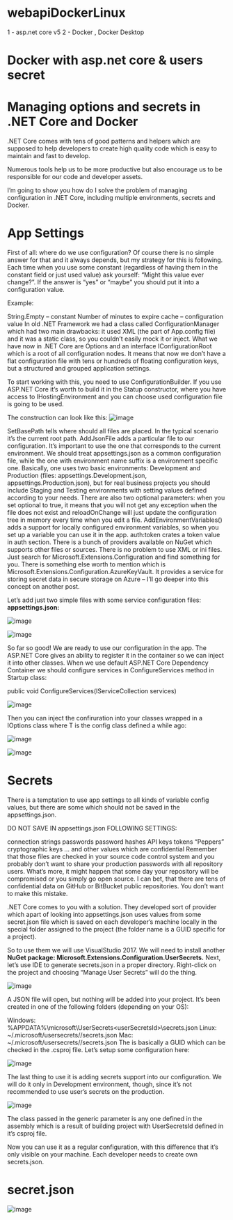 # webapiDockerLinux
1 - asp.net core v5
2 - Docker , Docker Desktop
# Docker with asp.net core &amp; users secret

# Managing options and secrets in .NET Core and Docker

.NET Core comes with tens of good patterns and helpers which are supposed to help developers to create high quality code which is easy to maintain and fast to develop.

Numerous tools help us to be more productive but also encourage us to be responsible for our code and developer assets.

I’m going to show you how do I solve the problem of managing configuration in .NET Core, including multiple environments, secrets and Docker.

# App Settings
First of all: where do we use configuration? Of course there is no simple answer for that and it always depends, but my strategy for this is following. Each time when you use some constant (regardless of having them in the constant field or just used value) ask yourself: “Might this value ever change?”. If the answer is “yes” or “maybe” you should put it into a configuration value.

Example:

String.Empty – constant
Number of minutes to expire cache – configuration value
In old .NET Framework we had a class called ConfigurationManager which had two main drawbacks: it used XML (the part of App.config file) and it was a static class, so you couldn’t easily mock it or inject. What we have now in .NET Core are Options and an interface IConfigurationRoot which is a root of all configuration nodes. It means that now we don’t have a flat configuration file with tens or hundreds of floating configuration keys, but a structured and grouped application settings.

To start working with this, you need to use ConfigurationBuilder. If you use ASP.NET Core it’s worth to build it in the Statup constructor, where you have access to IHostingEnvironment and you can choose used configuration file is going to be used.

The construction can look like this:
![image](https://user-images.githubusercontent.com/35446384/180922996-0633089a-e9b3-43fe-9fc0-f63e6b870bd4.png)

SetBasePath tells where should all files are placed. In the typical scenario it’s the current root path.
AddJsonFile adds a particular file to our configuration. It’s important to use the one that corresponds to the current environment. We should treat
appsettings.json as a common configuration file, while the one with environment name suffix is a environment specific one. Basically, one uses two basic environments: Development and Production (files: appsettings.Development.json, appsettings.Production.json), but for real business projects you should include Staging and Testing environments with setting values defined according to your needs. There are also two optional parameters: when you set optional to true, it means that you will not get any exception when the file does not exist and reloadOnChange will just update the configuration tree in memory every time when you edit a file.
AddEnvironmentVariables() adds a support for locally configured environment variables, so when you set up a variable you can use it in the app. auth:token crates a token value in auth section.
There is a bunch of providers available on NuGet which supports other files or sources. There is no problem to use XML or ini files. Just search for Microsoft.Extensions.Configuration and find something for you. There is something else worth to mention which is Microsoft.Extensions.Configuration.AzureKeyVault. It provides a service for storing secret data in secure storage on Azure – I’ll go deeper into this concept on another post.

Let’s add just two simple files with some service configuration files: **appsettings.json:**

![image](https://user-images.githubusercontent.com/35446384/180923074-395b084b-9d3f-4d1a-a0c1-8fd5fd77b709.png)

![image](https://user-images.githubusercontent.com/35446384/180923196-3feaf78c-d577-4abc-986c-095768f1ec1e.png)

So far so good! We are ready to use our configuration in the app. The ASP.NET Core gives an ability to register it in the container so we can inject it into other classes. When we use default ASP.NET Core Dependency Container we should configure services in ConfigureServices method in Startup class:

public void ConfigureServices(IServiceCollection services)

![image](https://user-images.githubusercontent.com/35446384/180923263-371d714c-3b5a-4c70-8419-876f230ac268.png)

Then you can inject the confiruration into your classes wrapped in a IOptions<T> class where T is the config class defined a while ago:

![image](https://user-images.githubusercontent.com/35446384/180923302-ae7ed712-f7a5-4ac9-b7b5-e8749cf4b32c.png)

![image](https://user-images.githubusercontent.com/35446384/180923340-c766af9e-065d-42ca-8dd9-169b2b7c0dd6.png)

# Secrets
There is a temptation to use app settings to all kinds of variable config values, but there are some which should not be saved in the appsettings.json.

DO NOT SAVE IN appsettings.json FOLLOWING SETTINGS:

connection strings
passwords
password hashes
API keys
tokens
“Peppers”
cryptographic keys
… and other values which are confidential
Remember that those files are checked in your source code control system and you probably don’t want to share your production passwords with all repository users. What’s more, it might happen that some day your repository will be compromised or you simply go open source. I can bet, that there are tens of confidential data on GitHub or BitBucket public repositories. You don’t want to make this mistake.

.NET Core comes to you with a solution. They developed sort of provider which apart of looking into appsettings.json uses values from some secret.json file which is saved on each developer’s machine locally in the special folder assigned to the project (the folder name is a GUID specific for a project).

So to use them we will use VisualStudio 2017. We will need to install another **NuGet package: Microsoft.Extensions.Configuration.UserSecrets.** Next, let’s use IDE to generate secrets.json in a proper directory. Right-click on the project and choosing “Manage User Secrets” will do the thing.

  ![image](https://user-images.githubusercontent.com/35446384/180923480-f579a0ce-11ea-47b3-b5d8-65d60e0b87bc.png)

  A JSON file will open, but nothing will be added into your project. It’s been created in one of the following folders (depending on your OS):

Windows: %APPDATA%\microsoft\UserSecrets\<userSecretsId>\secrets.json
Linux: ~/.microsoft/usersecrets/<userSecretsId>/secrets.json
Mac: ~/.microsoft/usersecrets/<userSecretsId>/secrets.json The <userSecretsId> is basically a GUID which can be checked in the .csproj file.
Let’s setup some configuration here:
  
  ![image](https://user-images.githubusercontent.com/35446384/180923567-30cfd7e2-682b-4ca4-bba3-bc84b09ee46f.png)

  The last thing to use it is adding secrets support into our configuration. We will do it only in Development environment, though, since it’s not recommended to use user’s secrets on the production.

![image](https://user-images.githubusercontent.com/35446384/180923724-04289a1f-bc0e-4bc6-a1e9-902003b188b3.png)

  The class passed in the generic parameter is any one defined in the assembly which is a result of building project with UserSecretsId defined in it’s csproj file.

Now you can use it as a regular configuration, with this difference that it’s only visible on your machine. Each developer needs to create own secrets.json.
  
  # secret.json
  ![image](https://user-images.githubusercontent.com/35446384/180923892-9405ade1-9615-4a99-b5c3-11132c1c8525.png)

  
